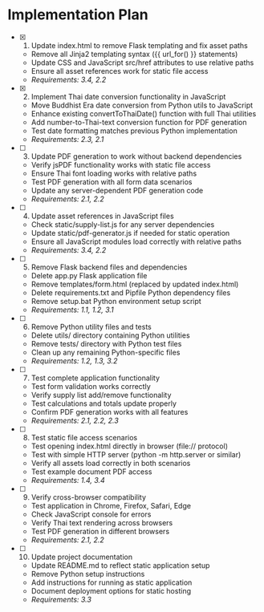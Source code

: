 # Implementation Plan

- [x] 1. Update index.html to remove Flask templating and fix asset paths


  - Remove all Jinja2 templating syntax ({{ url_for() }} statements)
  - Update CSS and JavaScript src/href attributes to use relative paths
  - Ensure all asset references work for static file access
  - _Requirements: 3.4, 2.2_

- [x] 2. Implement Thai date conversion functionality in JavaScript









  - Move Buddhist Era date conversion from Python utils to JavaScript
  - Enhance existing convertToThaiDate() function with full Thai utilities
  - Add number-to-Thai-text conversion function for PDF generation
  - Test date formatting matches previous Python implementation
  - _Requirements: 2.3, 2.1_

- [ ] 3. Update PDF generation to work without backend dependencies
  - Verify jsPDF functionality works with static file access
  - Ensure Thai font loading works with relative paths
  - Test PDF generation with all form data scenarios
  - Update any server-dependent PDF generation code
  - _Requirements: 2.1, 2.2_

- [ ] 4. Update asset references in JavaScript files
  - Check static/supply-list.js for any server dependencies
  - Update static/pdf-generator.js if needed for static operation
  - Ensure all JavaScript modules load correctly with relative paths
  - _Requirements: 3.4, 2.2_

- [ ] 5. Remove Flask backend files and dependencies
  - Delete app.py Flask application file
  - Remove templates/form.html (replaced by updated index.html)
  - Delete requirements.txt and Pipfile Python dependency files
  - Remove setup.bat Python environment setup script
  - _Requirements: 1.1, 1.2, 3.1_

- [ ] 6. Remove Python utility files and tests
  - Delete utils/ directory containing Python utilities
  - Remove tests/ directory with Python test files
  - Clean up any remaining Python-specific files
  - _Requirements: 1.2, 1.3, 3.2_

- [ ] 7. Test complete application functionality
  - Test form validation works correctly
  - Verify supply list add/remove functionality
  - Test calculations and totals update properly
  - Confirm PDF generation works with all features
  - _Requirements: 2.1, 2.2, 2.3_

- [ ] 8. Test static file access scenarios
  - Test opening index.html directly in browser (file:// protocol)
  - Test with simple HTTP server (python -m http.server or similar)
  - Verify all assets load correctly in both scenarios
  - Test example document PDF access
  - _Requirements: 1.4, 3.4_

- [ ] 9. Verify cross-browser compatibility
  - Test application in Chrome, Firefox, Safari, Edge
  - Check JavaScript console for errors
  - Verify Thai text rendering across browsers
  - Test PDF generation in different browsers
  - _Requirements: 2.1, 2.2_

- [ ] 10. Update project documentation
  - Update README.md to reflect static application setup
  - Remove Python setup instructions
  - Add instructions for running as static application
  - Document deployment options for static hosting
  - _Requirements: 3.3_
